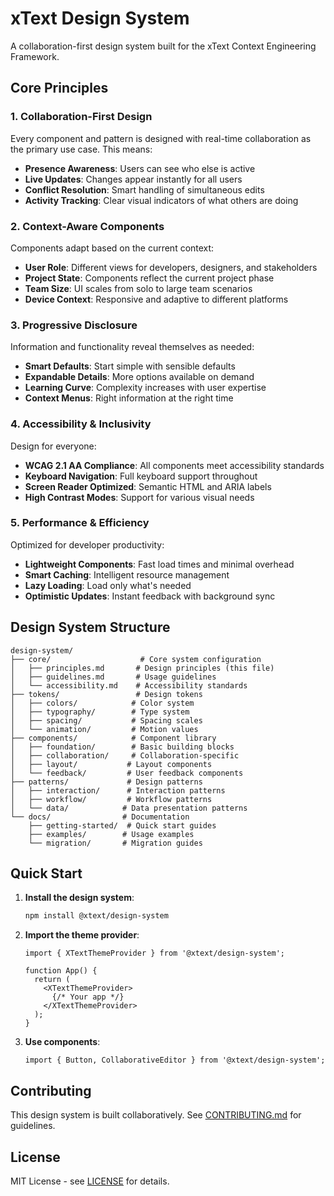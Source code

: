 # xText Design System

A collaboration-first design system built for the xText Context Engineering Framework.

## Core Principles

### 1. Collaboration-First Design
Every component and pattern is designed with real-time collaboration as the primary use case. This means:
- **Presence Awareness**: Users can see who else is active
- **Live Updates**: Changes appear instantly for all users
- **Conflict Resolution**: Smart handling of simultaneous edits
- **Activity Tracking**: Clear visual indicators of what others are doing

### 2. Context-Aware Components
Components adapt based on the current context:
- **User Role**: Different views for developers, designers, and stakeholders
- **Project State**: Components reflect the current project phase
- **Team Size**: UI scales from solo to large team scenarios
- **Device Context**: Responsive and adaptive to different platforms

### 3. Progressive Disclosure
Information and functionality reveal themselves as needed:
- **Smart Defaults**: Start simple with sensible defaults
- **Expandable Details**: More options available on demand
- **Learning Curve**: Complexity increases with user expertise
- **Context Menus**: Right information at the right time

### 4. Accessibility & Inclusivity
Design for everyone:
- **WCAG 2.1 AA Compliance**: All components meet accessibility standards
- **Keyboard Navigation**: Full keyboard support throughout
- **Screen Reader Optimized**: Semantic HTML and ARIA labels
- **High Contrast Modes**: Support for various visual needs

### 5. Performance & Efficiency
Optimized for developer productivity:
- **Lightweight Components**: Fast load times and minimal overhead
- **Smart Caching**: Intelligent resource management
- **Lazy Loading**: Load only what's needed
- **Optimistic Updates**: Instant feedback with background sync

## Design System Structure

```
design-system/
├── core/                    # Core system configuration
│   ├── principles.md       # Design principles (this file)
│   ├── guidelines.md       # Usage guidelines
│   └── accessibility.md    # Accessibility standards
├── tokens/                 # Design tokens
│   ├── colors/            # Color system
│   ├── typography/        # Type system
│   ├── spacing/           # Spacing scales
│   └── animation/         # Motion values
├── components/            # Component library
│   ├── foundation/        # Basic building blocks
│   ├── collaboration/     # Collaboration-specific
│   ├── layout/           # Layout components
│   └── feedback/         # User feedback components
├── patterns/             # Design patterns
│   ├── interaction/      # Interaction patterns
│   ├── workflow/         # Workflow patterns
│   └── data/            # Data presentation patterns
└── docs/                # Documentation
    ├── getting-started/  # Quick start guides
    ├── examples/        # Usage examples
    └── migration/       # Migration guides
```

## Quick Start

1. **Install the design system**:
   ```bash
   npm install @xtext/design-system
   ```

2. **Import the theme provider**:
   ```tsx
   import { XTextThemeProvider } from '@xtext/design-system';
   
   function App() {
     return (
       <XTextThemeProvider>
         {/* Your app */}
       </XTextThemeProvider>
     );
   }
   ```

3. **Use components**:
   ```tsx
   import { Button, CollaborativeEditor } from '@xtext/design-system';
   ```

## Contributing

This design system is built collaboratively. See [CONTRIBUTING.md](./docs/CONTRIBUTING.md) for guidelines.

## License

MIT License - see [LICENSE](../LICENSE) for details.